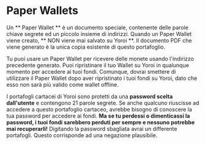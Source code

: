 # Paper Wallets

Un ** Paper Wallet ** è un documento speciale, contenente delle parole chiave segrete ed un piccolo insieme di indirizzi. Quando un Paper Wallet viene creato, ** NON viene mai salvato su Yoroi **. Il documento PDF che viene generato è la unica copia esistente di questo portafoglio.

Tu puoi usare un Paper Wallet per ricevere delle monete usando l'indirizzo precedente generato. Puoi ripristinare il tuo Wallet su Yoroi in qualunque momento per accedere ai tuoi fondi. Comunque, dovrai smettere di utilizzare il Paper Wallet dopo aver ripristinato i tuoi fondi su Yoroi, dato che esso non sarà più valido come wallet offline.

I portafogli cartacei di Yoroi sono protetti da una **password scelta dall'utente** e contengono 21 parole segrete. Se anche qualcuno riuscisse ad accedere a questo portafoglio cartaceo, avrebbe bisogno di conoscere la tua password per accedere ai fondi. **Ma se tu perdessi o dimenticassi la password, i tuoi fondi sarebbero perduti per sempre e nessuno potrebbe mai recuperarli!** Digitando la password sbagliata avrai un differente portafogli. Questo corrisponde ad una negazione plausibile.